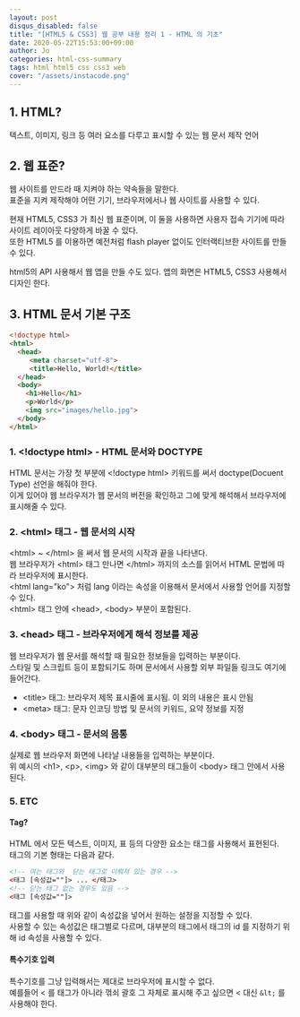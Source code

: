 ```yaml
---
layout: post
disqus_disabled: false
title: "[HTML5 & CSS3] 웹 공부 내용 정리 1 - HTML 의 기초"
date: 2020-05-22T15:53:00+09:00
author: Jo
categories: html-css-summary
tags: html html5 css css3 web
cover: "/assets/instacode.png"
---
```


## 1. HTML?
텍스트, 이미지, 링크 등 여러 요소를 다루고 표시할 수 있는 웹 문서 제작 언어  
  

## 2. 웹 표준?
웹 사이트를 만드라 때 지켜야 하는 약속들을 말한다.  
표준을 지켜 제작해야 어떤 기기, 브라우저에서나 웹 사이트를 사용할 수 있다.  
  
현재 HTML5, CSS3 가 최신 웹 표준이며, 이 둘을 사용하면 사용자 접속 기기에 따라 사이트 레이아웃 다양하게 바꿀 수 있다.  
또한 HTML5 를 이용하면 예전처럼 flash player 없이도 인터랙티브한 사이트를 만들 수 있다.  

html5의 API 사용해서 웹 앱을 만들 수도 있다. 앱의 화면은 HTML5, CSS3 사용해서 디자인 한다.  
  
  
  
## 3. HTML 문서 기본 구조
~~~html
<!doctype html>
<html> 
  <head>
     <meta charset="utf-8">
     <title>Hello, World!</title>
  </head>
  <body>
    <h1>Hello</h1>
    <p>World</p>
    <img src="images/hello.jpg">
  </body>
</html>
 ~~~  
   
### 1. \<!doctype html\> - HTML 문서와 DOCTYPE
HTML 문서는 가장 첫 부분에 \<!doctype html\> 키워드를 써서 doctype(Docuent Type) 선언을 해줘야 한다.  
이게 있어야 웹 브라우저가 웹 문서의 버전을 확인하고 그에 맞게 해석해서 브라우저에 표시해줄 수 있다.  
  
  
### 2. \<html\> 태그 - 웹 문서의 시작
\<html\> ~ \</html\> 을 써서 웹 문서의 시작과 끝을 나타낸다.  
웹 브라우저가 \<html\> 태그 만나면 \</html\> 까지의 소스를 읽어서 HTML 문법에 따라 브라우저에 표시한다.  
\<html lang="ko"\> 처럼 lang 이라는 속성을 이용해서 문서에서 사용할 언어를 지정할 수 있다.  
\<html\> 태그 안에 \<head\>, \<body\> 부분이 포함된다.  
  
  
### 3. \<head\> 태그 - 브라우저에게 해석 정보를 제공
웹 브라우저가 웹 문서를 해석할 때 필요한 정보들을 입력하는 부분이다.  
스타일 및 스크립트 등이 포함되기도 하며 문서에서 사용할 외부 파일들 링크도 여기에 들어간다.  
  
* \<title\> 태그: 브라우저 제목 표시줄에 표시됨. 이 외의 내용은 표시 안됨
* \<meta\> 태그: 문자 인코딩 방법 및 문서의 키워드, 요약 정보를 지정
  
  
### 4. \<body\> 태그 - 문서의 몸통
실제로 웹 브라우저 화면에 나타날 내용들을 입력하는 부분이다.  
위 예시의 \<h1\>, \<p\>, \<img\> 와 같이 대부분의 태그들이 \<body\> 태그 안에서 사용된다.  
  
  
### 5. ETC
#### Tag?
HTML 에서 모든 텍스트, 이미지, 표 등의 다양한 요소는 태그를 사용해서 표현된다.  
태그의 기본 형태는 다음과 같다.
~~~html
<!-- 여는 태그와  닫는 태그로 이뤄져 있는 경우 -->
<태그 [속성값=""]> ... </태그>
<!-- 닫는 태그 없는 경우도 있음 -->
<태그 [속성값=""]>
~~~
태그를 사용할 때 위와 같이 속성값을 넣어서 원하는 설정을 지정할 수 있다.  
사용할 수 있는 속성값은 태그별로 다르며, 대부분의 태그에서 태그의 id 를 지정하기 위해 id 속성을 사용할 수 있다.  
  
  
#### 특수기호 입력
특수기호를 그냥 입력해서는 제대로 브라우저에 표시할 수 없다.  
예를들어 < 를 태그가 아니라 꺾쇠 괄호 그 자체로 표시해 주고 싶으면 < 대신 `&lt;` 를 사용해야 한다.  













